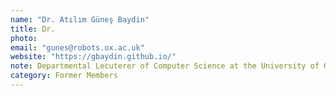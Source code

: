 ```yaml
---
name: "Dr. Atılım Güneş Baydin"
title: Dr.
photo: 
email: "gunes@robots.ox.ac.uk"
website: "https://gbaydin.github.io/"
note: Departmental Lecuterer of Computer Science at the University of Oxford, former Senior Researcher
category: Former Members
---
```

